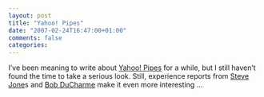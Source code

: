 ```yaml
---
layout: post
title: "Yahoo! Pipes"
date: "2007-02-24T16:47:00+01:00"
comments: false
categories: 
---
```


<p>I&#8217;ve been meaning to write about <a href="http://pipes.yahoo.com/">Yahoo! Pipes</a> for a while, but I still haven&#8217;t found the time to take a serious look. Still, experience reports from <a href="http://service-architecture.blogspot.com/2007/02/blog-based-rss-using-yahoo-pipe.html">Steve Jone</a>s and <a href="http://www.snee.com/bobdc.blog/2007/02/checking_out_yahoo_pipes.html">Bob DuCharme</a> make it even more interesting &#8230;</p>


